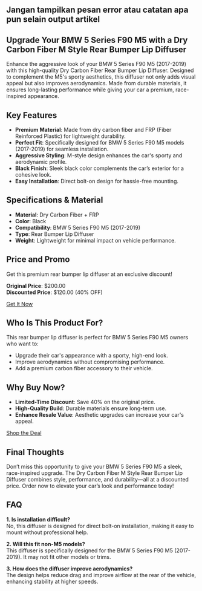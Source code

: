 Jangan tampilkan pesan error atau catatan apa pun selain output artikel
---

<h2>Upgrade Your BMW 5 Series F90 M5 with a Dry Carbon Fiber M Style Rear Bumper Lip Diffuser</h2>

Enhance the aggressive look of your BMW 5 Series F90 M5 (2017-2019) with this high-quality Dry Carbon Fiber Rear Bumper Lip Diffuser. Designed to complement the M5's sporty aesthetics, this diffuser not only adds visual appeal but also improves aerodynamics. Made from durable materials, it ensures long-lasting performance while giving your car a premium, race-inspired appearance.

<h2>Key Features</h2>

- **Premium Material**: Made from dry carbon fiber and FRP (Fiber Reinforced Plastic) for lightweight durability.
- **Perfect Fit**: Specifically designed for BMW 5 Series F90 M5 models (2017-2019) for seamless installation.
- **Aggressive Styling**: M-style design enhances the car's sporty and aerodynamic profile.
- **Black Finish**: Sleek black color complements the car’s exterior for a cohesive look.
- **Easy Installation**: Direct bolt-on design for hassle-free mounting.

<h2>Specifications & Material</h2>

- **Material**: Dry Carbon Fiber + FRP
- **Color**: Black
- **Compatibility**: BMW 5 Series F90 M5 (2017-2019)
- **Type**: Rear Bumper Lip Diffuser
- **Weight**: Lightweight for minimal impact on vehicle performance.

<h2>Price and Promo</h2>

Get this premium rear bumper lip diffuser at an exclusive discount!  

**Original Price**: $200.00  
**Discounted Price**: $120.00 (40% OFF)  

<div class="flex justify-center my-2">
  <a href="https://buy.csgad.com/oB7yqRQ" rel="nofollow sponsored" target="_blank" class="py-2 px-4 rounded-md text-white font-semibold bg-gradient-to-r from-[#f73c22] to-[#ff7b48]">Get It Now</a>
</div>

<h2>Who Is This Product For?</h2>

This rear bumper lip diffuser is perfect for BMW 5 Series F90 M5 owners who want to:
- Upgrade their car's appearance with a sporty, high-end look.
- Improve aerodynamics without compromising performance.
- Add a premium carbon fiber accessory to their vehicle.

<h2>Why Buy Now?</h2>

- **Limited-Time Discount**: Save 40% on the original price.
- **High-Quality Build**: Durable materials ensure long-term use.
- **Enhance Resale Value**: Aesthetic upgrades can increase your car's appeal.

<div class="flex justify-center my-2">
  <a href="https://buy.csgad.com/oB7yqRQ" rel="nofollow sponsored" target="_blank" class="py-2 px-4 rounded-md text-white font-semibold bg-gradient-to-r from-[#f73c22] to-[#ff7b48]">Shop the Deal</a>
</div>

<h2>Final Thoughts</h2>

Don’t miss this opportunity to give your BMW 5 Series F90 M5 a sleek, race-inspired upgrade. The Dry Carbon Fiber M Style Rear Bumper Lip Diffuser combines style, performance, and durability—all at a discounted price. Order now to elevate your car’s look and performance today!  

<h2>FAQ</h2>

**1. Is installation difficult?**  
No, this diffuser is designed for direct bolt-on installation, making it easy to mount without professional help.  

**2. Will this fit non-M5 models?**  
This diffuser is specifically designed for the BMW 5 Series F90 M5 (2017-2019). It may not fit other models or trims.  

**3. How does the diffuser improve aerodynamics?**  
The design helps reduce drag and improve airflow at the rear of the vehicle, enhancing stability at higher speeds.